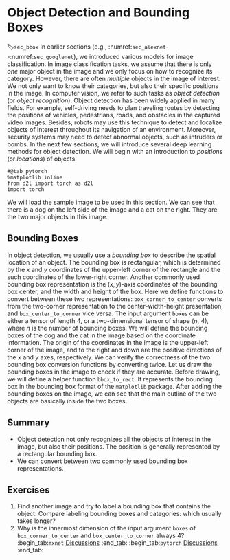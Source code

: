 # Object Detection and Bounding Boxes
:label:`sec_bbox`
In earlier sections (e.g., :numref:`sec_alexnet`--:numref:`sec_googlenet`),
we introduced various models for image classification.
In image classification tasks,
we assume that there is only *one*
major object
in the image and we only focus on how to 
recognize its category.
However, there are often *multiple* objects
in the image of interest.
We not only want to know their categories, but also their specific positions in the image.
In computer vision, we refer to such tasks as *object detection* (or *object recognition*).
Object detection has been
widely applied in many fields.
For example, self-driving needs to plan 
traveling routes
by detecting the positions
of vehicles, pedestrians, roads, and obstacles in the captured video images.
Besides,
robots may use this technique
to detect and localize objects of interest
throughout its navigation of an environment.
Moreover,
security systems
may need to detect abnormal objects, such as intruders or bombs.
In the next few sections, we will introduce 
several deep learning methods for object detection.
We will begin with an introduction
to *positions* (or *locations*) of objects.
```{.python .input}
#@tab pytorch
%matplotlib inline
from d2l import torch as d2l
import torch
```
We will load the sample image to be used in this section. We can see that there is a dog on the left side of the image and a cat on the right.
They are the two major objects in this image.
## Bounding Boxes
In object detection,
we usually use a *bounding box* to describe the spatial location of an object.
The bounding box is rectangular, which is determined by the $x$ and $y$ coordinates of the upper-left corner of the rectangle and the such coordinates of the lower-right corner. 
Another commonly used bounding box representation is the $(x, y)$-axis
coordinates of the bounding box center, and the width and height of the box.
Here we define functions to convert between these two
representations: 
`box_corner_to_center` converts from the two-corner
representation to the center-width-height presentation,
and `box_center_to_corner` vice versa.
The input argument `boxes` can be either a tensor of length 4,
or a two-dimensional tensor of shape ($n$, 4), where $n$ is the number of bounding boxes.
We will define the bounding boxes of the dog and the cat in the image based
on the coordinate information.
The origin of the coordinates in the image
is the upper-left corner of the image, and to the right and down are the
positive directions of the $x$ and $y$ axes, respectively.
We can verify the correctness of the two
bounding box conversion functions by converting twice.
Let us draw the bounding boxes in the image to check if they are accurate.
Before drawing, we will define a helper function `bbox_to_rect`. It represents the bounding box in the bounding box format of the  `matplotlib` package.
After adding the bounding boxes on the image,
we can see that the main outline of the two objects are basically inside the two boxes.
## Summary
* Object detection not only recognizes all the objects of interest in the image, but also their positions. The position is generally represented by a rectangular bounding box.
* We can convert between two commonly used bounding box representations.
## Exercises
1. Find another image and try to label a bounding box that contains the object. Compare labeling bounding boxes and categories: which usually takes longer?
1. Why is the innermost dimension of the input argument `boxes` of `box_corner_to_center` and `box_center_to_corner` always 4?
:begin_tab:`mxnet`
[Discussions](https://discuss.d2l.ai/t/369)
:end_tab:
:begin_tab:`pytorch`
[Discussions](https://discuss.d2l.ai/t/1527)
:end_tab: